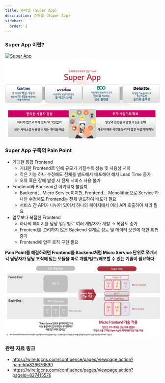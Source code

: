 ```yaml
---
title: 슈퍼앱 (Super App)
description: 슈퍼앱 (Super App)
sidebar:
  order: 1
---
```


### Super App 이란?

[![Super App](https://img.youtube.com/vi/_TjbidGu9UA/0.jpg)](https://youtu.be/_TjbidGu9UA)
![Super App](../../../assets/super-app1.png)

### Super App 구축의 Pain Point

- 거대한 통합 Frontend
  - 거대한 Frontend로 인해 규모가 커질수록 성능 및 사용성 저하
  - 작은 기능 하나 수정해도 전체를 빌드해서 배포해야 해서 Lead Time 증가
  - 오류 혹은 장애 발생 시 전체 서비스 사용 불가
- Frontend와 Backend간 아키텍처 불일치
  - Backend는 Micro Service이지만, Frontend는 Monolithic으로 Service 하나만 수정해도 Frontend는 전체 빌드하여 배포가 필요
  - 서비스 간 API가 나뉘어 있어서 하나의 페이지에서 여러 API 호출하여 처리 필요
- 업무보다 복잡한 Frontend
  - 하나의 페이지를 담당 업무별로 여러 개발자가 개발 → 복잡도 증가
  - Frontend를 고려하지 않은 Backend 설계로 성능 및 데이터 보안에 대한 위협 증가
  - Frontend에 업무 로직 구현 필요

**Pain Point를 해결하려면 Frontend를 Backend처럼 Micro Service 단위로 쪼개서 각 담당자가 담당 조직에 맞는 모듈을 따로 개발/빌드/배포할 수 있는 기술이 필요하다**

![Super App](../../../assets/super-app2.png)

### 관련 자료 링크

- https://wire.lgcns.com/confluence/pages/viewpage.action?pageId=826676590
- https://wire.lgcns.com/confluence/pages/viewpage.action?pageId=827415576
